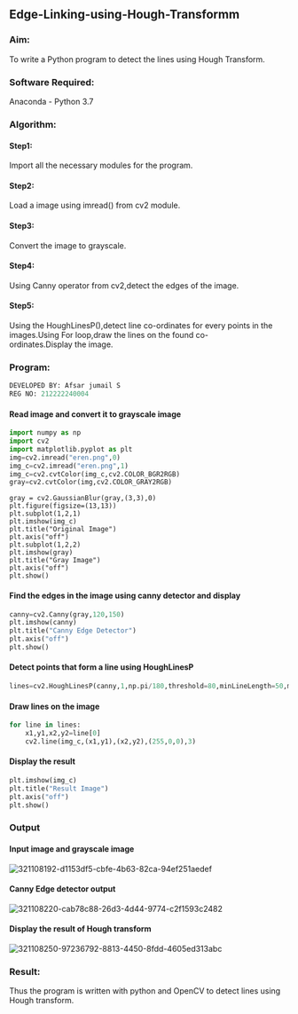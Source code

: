 ## Edge-Linking-using-Hough-Transformm
### Aim:
To write a Python program to detect the lines using Hough Transform.

### Software Required:
Anaconda - Python 3.7

### Algorithm:
#### Step1:

Import all the necessary modules for the program.
#### Step2:

Load a image using imread() from cv2 module.
#### Step3:

Convert the image to grayscale.
#### Step4:

Using Canny operator from cv2,detect the edges of the image.
#### Step5:

Using the HoughLinesP(),detect line co-ordinates for every points in the images.Using For loop,draw the lines on the found co-ordinates.Display the image.
### Program:
```python
DEVELOPED BY: Afsar jumail S
REG NO: 212222240004
```
#### Read image and convert it to grayscale image
```python
import numpy as np
import cv2
import matplotlib.pyplot as plt
img=cv2.imread("eren.png",0)
img_c=cv2.imread("eren.png",1)
img_c=cv2.cvtColor(img_c,cv2.COLOR_BGR2RGB)
gray=cv2.cvtColor(img,cv2.COLOR_GRAY2RGB)
```
```
gray = cv2.GaussianBlur(gray,(3,3),0)
plt.figure(figsize=(13,13))
plt.subplot(1,2,1)
plt.imshow(img_c)
plt.title("Original Image")
plt.axis("off")
plt.subplot(1,2,2)
plt.imshow(gray)
plt.title("Gray Image")
plt.axis("off")
plt.show()
```
#### Find the edges in the image using canny detector and display
```python
canny=cv2.Canny(gray,120,150)
plt.imshow(canny)
plt.title("Canny Edge Detector")
plt.axis("off")
plt.show()
```
#### Detect points that form a line using HoughLinesP
```python
lines=cv2.HoughLinesP(canny,1,np.pi/180,threshold=80,minLineLength=50,maxLineGap=250)
```
#### Draw lines on the image
```python
for line in lines:
    x1,y1,x2,y2=line[0]
    cv2.line(img_c,(x1,y1),(x2,y2),(255,0,0),3)
```
#### Display the result
```python
plt.imshow(img_c)
plt.title("Result Image")
plt.axis("off")
plt.show()
```
### Output

#### Input image and grayscale image
![321108192-d1153df5-cbfe-4b63-82ca-94ef251aedef](https://github.com/Afsarjumail/Edge-Linking-using-Hough-Transformm/assets/118343395/ce265928-c159-40ce-af1c-17eff208b9f3)


#### Canny Edge detector output
![321108220-cab78c88-26d3-4d44-9774-c2f1593c2482](https://github.com/Afsarjumail/Edge-Linking-using-Hough-Transformm/assets/118343395/97ae4ec1-982b-4936-afec-ac521b01ff61)


#### Display the result of Hough transform
![321108250-97236792-8813-4450-8fdd-4605ed313abc](https://github.com/Afsarjumail/Edge-Linking-using-Hough-Transformm/assets/118343395/8f960da8-d876-43d1-961a-7f818ac7acf2)

### Result:
Thus the program is written with python and OpenCV to detect lines using Hough transform.
